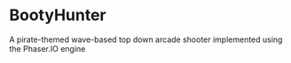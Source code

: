 # BootyHunter
A pirate-themed wave-based top down arcade shooter implemented using the Phaser.IO engine

